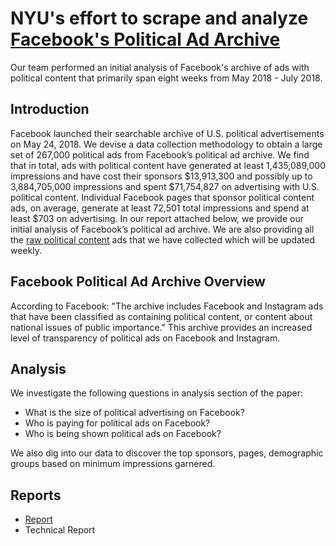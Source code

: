 # NYU's effort to scrape and analyze [Facebook's Political Ad Archive](https://www.facebook.com/politicalcontentads/)
Our team performed an initial analysis of Facebook's archive of ads with political content that primarily span eight weeks from May 2018 - July 2018. 


## Introduction
Facebook launched their searchable archive of U.S. political advertisements on May 24, 2018. We devise a data collection methodology to obtain a large set of 267,000 political ads from Facebook’s political ad archive. We find that in total, ads with political content have generated at least 1,435,089,000 impressions and have cost their sponsors $13,913,300 and possibly up to 3,884,705,000 impressions and spent $71,754,827 on advertising with U.S. political content. Individual Facebook pages that sponsor political content ads, on average, generate at least 72,501 total impressions and spend at least $703 on advertising. 
In our report attached below, we provide our initial analysis of Facebook’s political ad archive. We are also providing all the [raw political content](https://github.com/online-pol-ads/FBPoliticalAds/tree/master/RawContentFiles) ads that we have collected which will be updated weekly.


## Facebook Political Ad Archive Overview
According to Facebook: "The archive includes Facebook and Instagram ads that have been classified as containing political content, or content about national issues of public importance." This archive provides an increased level of transparency of political ads on Facebook and Instagram. 


## Analysis
We investigate the following questions in analysis section of the paper:

- What is the size of political advertising on Facebook?
- Who is paying for political ads on Facebook?
- Who is being shown political ads on Facebook? 

We also dig into our data to discover the top sponsors, pages, demographic groups based on minimum impressions garnered. 


## Reports
- [Report](https://github.com/online-pol-ads/FBPoliticalAds/blob/master/docs/Facebooks-archive.pdf)
- Technical Report

